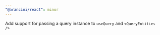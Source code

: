 ```yaml
---
"@arancini/react": minor
---
```


Add support for passing a query instance to `useQuery` and `<QueryEntities />`
